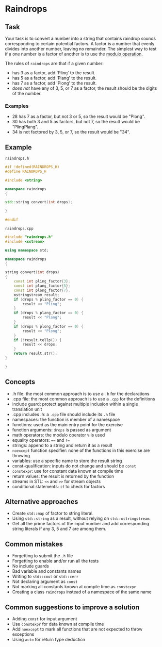 # Raindrops

## Task

Your task is to convert a number into a string that contains raindrop sounds corresponding to certain potential factors. A factor is a number that evenly divides into another number, leaving no remainder. The simplest way to test if a one number is a factor of another is to use the [modulo operation](https://en.wikipedia.org/wiki/Modulo_operation).

The rules of `raindrops` are that if a given number:

- has 3 as a factor, add 'Pling' to the result.
- has 5 as a factor, add 'Plang' to the result.
- has 7 as a factor, add 'Plong' to the result.
- _does not_ have any of 3, 5, or 7 as a factor, the result should be the digits of the number.

### Examples

- 28 has 7 as a factor, but not 3 or 5, so the result would be "Plong".
- 30 has both 3 and 5 as factors, but not 7, so the result would be "PlingPlang".
- 34 is not factored by 3, 5, or 7, so the result would be "34".


## Example

`raindrops.h`

```cpp
#if !defined(RAINDROPS_H)
#define RAINDROPS_H

#include <string>

namespace raindrops
{

std::string convert(int drops);

}

#endif
```

`raindrops.cpp`

```cpp
#include "raindrops.h"
#include <sstream>

using namespace std;

namespace raindrops
{

string convert(int drops)
{
    const int pling_factor{3};
    const int plang_factor{5};
    const int plong_factor{7};
    ostringstream result;
    if (drops % pling_factor == 0) {
        result << "Pling";
    }
    if (drops % plang_factor == 0) {
        result << "Plang";
    }
    if (drops % plong_factor == 0) {
        result << "Plong";
    }
    if (!result.tellp()) {
        result << drops;
    }
    return result.str();
}

}
```


## Concepts

- .h file: the most common approach is to use a `.h` for the declarations
- .cpp file:  the most common approach is to use a `.cpp` for the definitions
- include guard: protect against multiple inclusion within a single translation unit
- .cpp includes .h: a `.cpp` file should include its `.h` file
- namespaces: the function is member of a namespace
- functions: used as the main entry point for the exercise
- function arguments: `drops` is passed as argument
- math operators: the modulo operator `%` is used
- equality operators: `==` and `!=`
- strings: append to a string and return it as a result
- `noexcept` function specifier: none of the functions in this exercise are throwing
- variables: use a specific name to store the result string
- const-qualification: inputs do not change and should be `const`
- `constexpr`: use for constant data known at compile time
- return values: the result is returned by the function
- streams in STL: `<<` and `>>` for stream objects
- conditional statements: `if` to check for factors


## Alternative approaches

- Create `std::map` of factor to string literal.
- Using `std::string` as a result, without relying on `std::ostringstream`.
- Get all the prime factors of the input number and add corresponding string literals if any 3, 5 and 7 are among them.


## Common mistakes

- Forgetting to submit the `.h` file
- Forgetting to enable and/or run all the tests
- No include guards
- Bad variable and constants names
- Writing to `std::cout` or `std::cerr`
- Not declaring argument as `const`
- Not marking all constants known at compile time as `constexpr`
- Creating a class `raindrops` instead of a namespace of the same name


## Common suggestions to improve a solution

- Adding `const` for input argument
- Use `constexpr` for data known at compile time
- Add `noexcept` to mark all functions that are not expected to throw exceptions
- Using `auto` for return type deduction
